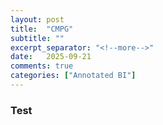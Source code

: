 ```yaml
---
layout: post
title:  "CMPG"
subtitle: ""
excerpt_separator: "<!--more-->"
date:	2025-09-21
comments: true
categories: ["Annotated BI"]
---
```


### Test
